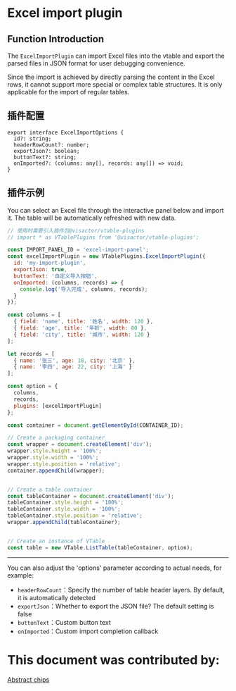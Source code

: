 # Excel import plugin

## Function Introduction
The `ExcelImportPlugin` can import Excel files into the vtable and export the parsed files in JSON format for user debugging convenience.

Since the import is achieved by directly parsing the content in the Excel rows, it cannot support more special or complex table structures. It is only applicable for the import of regular tables.

## 插件配置
```
export interface ExcelImportOptions {
  id?: string;
  headerRowCount?: number;
  exportJson?: boolean;
  buttonText?: string;
  onImported?: (columns: any[], records: any[]) => void;
}
```

## 插件示例

You can select an Excel file through the interactive panel below and import it. The table will be automatically refreshed with new data.

```javascript livedemo template=vtable
// 使用时需要引入插件包@visactor/vtable-plugins
// import * as VTablePlugins from '@visactor/vtable-plugins';

const IMPORT_PANEL_ID = 'excel-import-panel';
const excelImportPlugin = new VTablePlugins.ExcelImportPlugin({
  id: 'my-import-plugin',
  exportJson: true,
  buttonText: '自定义导入按钮',
  onImported: (columns, records) => {
    console.log('导入完成', columns, records);
  }
});

const columns = [
  { field: 'name', title: '姓名', width: 120 },
  { field: 'age', title: '年龄', width: 80 },
  { field: 'city', title: '城市', width: 120 }
];

let records = [
  { name: '张三', age: 18, city: '北京' },
  { name: '李四', age: 22, city: '上海' }
];

const option = {
  columns,
  records,
  plugins: [excelImportPlugin]
};

const container = document.getElementById(CONTAINER_ID);

// Create a packaging container
const wrapper = document.createElement('div');
wrapper.style.height = '100%';
wrapper.style.width = '100%';
wrapper.style.position = 'relative';
container.appendChild(wrapper);


// Create a table container
const tableContainer = document.createElement('div');
tableContainer.style.height = '100%';
tableContainer.style.width = '100%';
tableContainer.style.position = 'relative';
wrapper.appendChild(tableContainer);


// Create an instance of VTable
const table = new VTable.ListTable(tableContainer, option);
```
---

You can also adjust the 'options' parameter according to actual needs, for example:
- `headerRowCount`：Specify the number of table header layers. By default, it is automatically detected
- `exportJson`：Whether to export the JSON file? The default setting is false
- `buttonText`：Custom button text
- `onImported`：Custom import completion callback

# This document was contributed by:

[Abstract chips](https://github.com/Violet2314)